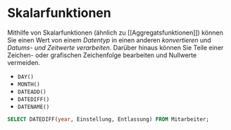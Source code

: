 # Skalarfunktionen
Mithilfe von Skalarfunktionen (ähnlich zu [[Aggregatsfunktionen]]) können Sie einen Wert von einem *Datentyp* in einen anderen *konvertieren* und *Datums- und Zeitwerte verarbeiten*. Darüber hinaus können Sie Teile einer Zeichen- oder grafischen Zeichenfolge bearbeiten und Nullwerte vermeiden.
- `DAY()`
- `MONTH()`
- `DATEADD()`
- `DATEDIFF()`
- `DATENAME()`

``` sql
SELECT DATEDIFF(year, Einstellung, Entlassung) FROM Mitarbeiter;
```
